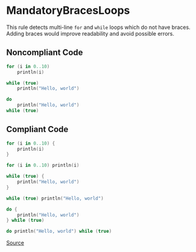 # MandatoryBracesLoops

This rule detects multi-line `for` and `while` loops which do not have braces.
Adding braces would improve readability and avoid possible errors.

## Noncompliant Code

```kotlin
for (i in 0..10)
    println(i)

while (true)
    println("Hello, world")

do
    println("Hello, world")
while (true)
```
## Compliant Code

```kotlin
for (i in 0..10) {
    println(i)
}

for (i in 0..10) println(i)

while (true) {
    println("Hello, world")
}

while (true) println("Hello, world")

do {
    println("Hello, world")
} while (true)

do println("Hello, world") while (true)
```

[Source](https://detekt.github.io/detekt/style.html#mandatorybracesloops)

